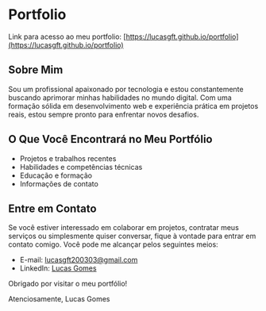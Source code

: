 # Portfolio

Link para acesso ao meu portfolio: [https://lucasgft.github.io/portfolio](https://lucasgft.github.io/portfolio)

## Sobre Mim

Sou um profissional apaixonado por tecnologia e estou constantemente buscando aprimorar minhas habilidades no mundo digital. Com uma formação sólida em desenvolvimento web e experiência prática em projetos reais, estou sempre pronto para enfrentar novos desafios.

## O Que Você Encontrará no Meu Portfólio

- Projetos e trabalhos recentes
- Habilidades e competências técnicas
- Educação e formação
- Informações de contato

## Entre em Contato

Se você estiver interessado em colaborar em projetos, contratar meus serviços ou simplesmente quiser conversar, fique à vontade para entrar em contato comigo. Você pode me alcançar pelos seguintes meios:

- E-mail: [lucasgft200303@gmail.com](mailto:lucasgft200303@gmail.com)
- LinkedIn: [Lucas Gomes](https://www.linkedin.com/in/lucas-gomes-filgueiras/)

Obrigado por visitar o meu portfólio!

Atenciosamente,
Lucas Gomes
